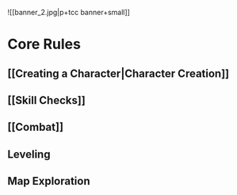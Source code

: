 ![[banner_2.jpg|p+tcc banner+small]]

# Core Rules

## [[Creating a Character|Character Creation]]

## [[Skill Checks]]

## [[Combat]]

## Leveling

## Map Exploration

